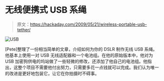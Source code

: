 # 无线便携式 USB 系绳

> 原文：<https://hackaday.com/2009/05/21/wireless-portable-usb-tether/>

![USB](img/c128f721058b3334f434fb5647bc632f.png "USB")

[Pete]整理了一份相当简单的文章，介绍如何为你的 DSLR 制作无线 USB 系绳。他基本上使用一对 USB 无线适配器和一个电池组。在他的原始版本中，他对为 USB 加密狗供电的坞站做了一些轻微的修改，还添加了他自己的电池组。他指出，这整个项目不需要他付出努力，只需要多花一点钱就可以完成。我们认为唯一的改进是更好地包装它，让它在你拍摄时不碍事。
